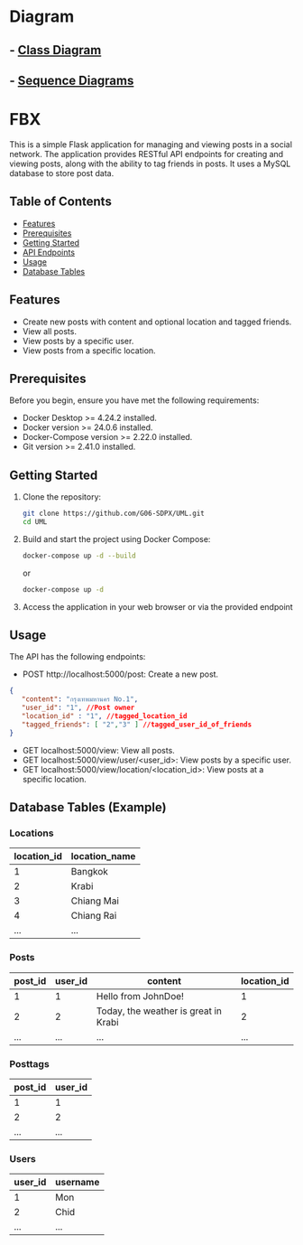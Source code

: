 # Diagram

## - [Class Diagram](https://github.com/G06-SDPX/UML/blob/main/class-diagram/class-diagram.pdf)
## - [Sequence Diagrams](https://github.com/G06-SDPX/UML/blob/main/sequence-diagrams/sequence-diagrams.pdf)

# FBX

This is a simple Flask application for managing and viewing posts in a social network. The application provides RESTful API endpoints for creating and viewing posts, along with the ability to tag friends in posts. It uses a MySQL database to store post data.

## Table of Contents

- [Features](#features)
- [Prerequisites](#prerequisites)
- [Getting Started](#getting-started)
- [API Endpoints](#api-endpoints)
- [Usage](#usage)
- [Database Tables](#database-tables)


## Features

- Create new posts with content and optional location and tagged friends.
- View all posts.
- View posts by a specific user.
- View posts from a specific location.

## Prerequisites

Before you begin, ensure you have met the following requirements:

- Docker Desktop >= 4.24.2 installed.
- Docker version >= 24.0.6 installed.
- Docker-Compose version >= 2.22.0 installed.
- Git version >= 2.41.0 installed.

## Getting Started

1. Clone the repository:

   ```bash
   git clone https://github.com/G06-SDPX/UML.git
   cd UML
   ```
2. Build and start the project using Docker Compose:

   ```bash
   docker-compose up -d --build
   ```
   or
    ```bash
   docker-compose up -d
   ```
3. Access the application in your web browser or via the provided endpoint

## Usage

The API has the following endpoints:

 - POST http://localhost:5000/post: Create a new post.
 ```json
 {
    "content": "กรุงเทพมหานคร No.1",
    "user_id": "1", //Post owner
    "location_id" : "1", //tagged_location_id
    "tagged_friends": [ "2","3" ] //tagged_user_id_of_friends
}
```
 - GET localhost:5000/view: View all posts.
 - GET localhost:5000/view/user/<user_id>: View posts by a specific user.
 - GET localhost:5000/view/location/<location_id>: View posts at a specific location.

## Database Tables (Example)

### Locations

| location_id | location_name     |
|------------ | ------------------|
| 1           | Bangkok           |
| 2           | Krabi             |
| 3           | Chiang Mai        |
| 4           | Chiang Rai        |
| ...         | ...               |

### Posts

| post_id | user_id | content                           | location_id |
| ------- | ------- | --------------------------------- | ----------- |
| 1       | 1       | Hello from JohnDoe!               | 1           |
| 2       | 2       | Today, the weather is great in Krabi | 2           |
| ...     | ...     | ...                               | ...         |

### Posttags

| post_id | user_id |
| ------- | ------- |
| 1       | 1       |
| 2       | 2       |
| ...     | ...     |

### Users

| user_id | username |
| ------- | -------- |
| 1       | Mon      |
| 2       | Chid     |
| ...     | ...      |

